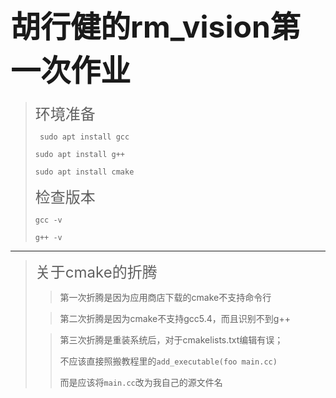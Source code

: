 # <font size=7 >胡行健的rm_vision第一次作业</font>

> <font size=5 >环境准备</font>
>
> ` sudo apt install gcc`
>
> ` sudo apt install g++ `
>
> ` sudo apt install cmake `
>
> <font size=5 >检查版本</font>
>
> `gcc -v`
>
> ` g++ -v `

------

> <font size=5 >关于cmake的折腾</font>
>
> > 第一次折腾是因为应用商店下载的cmake不支持命令行
>
> > 第二次折腾是因为cmake不支持gcc5.4，而且识别不到g++
>
> > 第三次折腾是重装系统后，对于cmakelists.txt编辑有误；
> >
> > 不应该直接照搬教程里的`add_executable(foo main.cc) `
> >
> > 而是应该将`main.cc`改为我自己的源文件名





